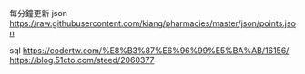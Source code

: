 每分鐘更新 json
https://raw.githubusercontent.com/kiang/pharmacies/master/json/points.json

sql
https://codertw.com/%E8%B3%87%E6%96%99%E5%BA%AB/16156/
https://blog.51cto.com/steed/2060377